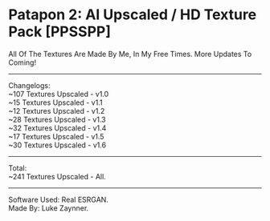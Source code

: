 # Patapon 2: AI Upscaled / HD Texture Pack [PPSSPP]
All Of The Textures Are Made By Me, In My Free Times. More Updates To Coming!

--------------------------------------------------

Changelogs:   
~107 Textures Upscaled - v1.0   
~15 Textures Upscaled - v1.1    
~12 Textures Upscaled - v1.2    
~28 Textures Upscaled - v1.3    
~32 Textures Upscaled - v1.4    
~17 Textures Upscaled - v1.5    
~30 Textures Upscaled - v1.6

--------------------------------------------------

Total:  
~241 Textures Upscaled - All.

--------------------------------------------------

Software Used: Real ESRGAN.   
Made By: Luke Zaynner.
